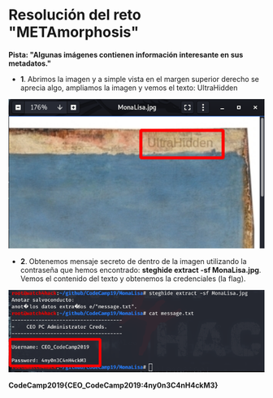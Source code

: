 # **Resolución del reto "METAmorphosis"**

**Pista: "Algunas imágenes contienen información interesante en sus metadatos."**

- **1**. Abrimos la imagen y a simple vista en el margen superior derecho se aprecia algo, ampliamos la imagen y vemos el texto: UltraHidden

![alt text](text.png)

- **2**. Obtenemos mensaje secreto de dentro de la imagen utilizando la contraseña que hemos encontrado: **steghide extract -sf MonaLisa.jpg**. Vemos el contenido del texto y obtenemos la credenciales (la flag).

![alt text](steghide.png)


  **CodeCamp2019{CEO_CodeCamp2019:4ny0n3C4nH4ckM3}**
